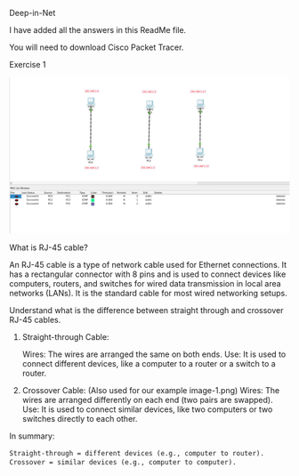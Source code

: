 Deep-in-Net

I have added all the answers in this ReadMe file.

You will need to download Cisco Packet Tracer.

Exercise 1

![alt text](img/image-1.png)

What is RJ-45 cable?

An RJ-45 cable is a type of network cable used for Ethernet connections. It has a rectangular connector with 8 pins and is used to connect devices like computers, routers, and switches for wired data transmission in local area networks (LANs). It is the standard cable for most wired networking setups.

Understand what is the difference between straight through and crossover RJ-45 cables.

1. Straight-through Cable:

   Wires: The wires are arranged the same on both ends.
   Use: It is used to connect different devices, like a computer to a router or a switch to a router.

2. Crossover Cable:
   (Also used for our example image-1.png)
   Wires: The wires are arranged differently on each end (two pairs are swapped).
   Use: It is used to connect similar devices, like two computers or two switches directly to each other.

In summary:

    Straight-through = different devices (e.g., computer to router).
    Crossover = similar devices (e.g., computer to computer).
